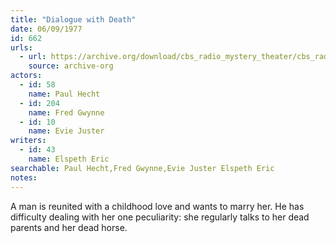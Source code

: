 ```yaml
---
title: "Dialogue with Death"
date: 06/09/1977
id: 662
urls: 
  - url: https://archive.org/download/cbs_radio_mystery_theater/cbs_radio_mystery_theater-0651-0700.zip/cbs_radio_mystery_theater-0651-0700%2Fcbsrmt_0662_dialogue_with_death.mp3
    source: archive-org
actors:  
  - id: 58
    name: Paul Hecht  
  - id: 204
    name: Fred Gwynne  
  - id: 10
    name: Evie Juster
writers:  
  - id: 43
    name: Elspeth Eric
searchable: Paul Hecht,Fred Gwynne,Evie Juster Elspeth Eric
notes:  
---
```

A man is reunited with a childhood love and wants to marry her. He has difficulty dealing with her one peculiarity: she regularly talks to her dead parents and her dead horse.
